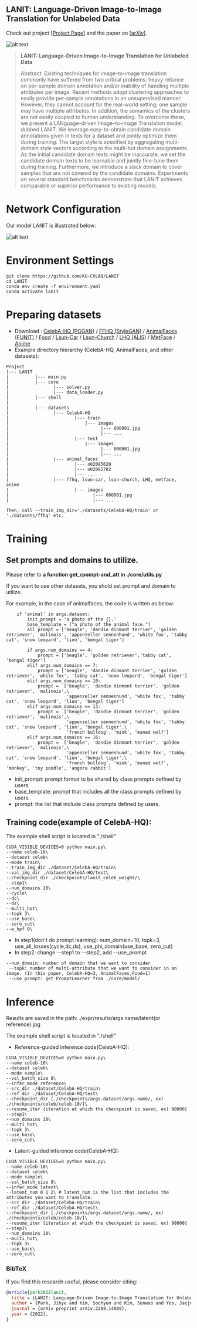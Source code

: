 ## LANIT: Language-Driven Image-to-Image Translation for Unlabeled Data
Check out project [[Project Page](https://KU-CVLAB.github.io/LANIT/)] and the paper on [[arXiv](https://arxiv.org/abs/2208.14889)].

<!--ECCV'22 camera ready version can be found here : [[arXiv](https://arxiv.org/abs/2207.10866)].-->

![alt text](./images/teaser_lanit.png)

> **LANIT: Language-Driven Image-to-Image Translation for Unlabeled Data**
>
> Abstract: Existing techniques for image-to-image translation commonly have suffered from two critical problems: heavy reliance on per-sample domain annotation and/or inability of handling multiple attributes per image. Recent methods adopt clustering approaches to easily provide per-sample annotations in an unsupervised manner. However, they cannot account for the real-world setting; one sample may have multiple attributes. In addition, the semantics of the clusters are not easily coupled to human understanding. To overcome these, we present a LANguage-driven Image-to-image Translation model, dubbed LANIT. We leverage easy-to-obtain candidate domain annotations given in texts for a dataset and jointly optimize them during training. The target style is specified by aggregating multi-domain style vectors according to the multi-hot domain assignments. As the initial candidate domain texts might be inaccurate, we set the candidate domain texts to be learnable and jointly fine-tune them during training. Furthermore, we introduce a slack domain to cover samples that are not covered by the candidate domains. Experiments on several standard benchmarks demonstrate that LANIT achieves comparable or superior performance to existing models.

# Network Configuration

Our model LANIT is illustrated below:

![alt text](./images/network_config_lanit.png)

# Environment Settings
```
git clone https://github.com/KU-CVLAB/LANIT
cd LANIT
conda env create -f environment.yaml
conda activate lanit
```
# Preparing datasets
* Download : [CelebA-HQ (PGGAN)](https://github.com/tkarras/progressive_growing_of_gans) / [FFHQ (StyleGAN)](https://github.com/NVlabs/ffhq-dataset) / [AnimalFaces (FUNIT)](https://github.com/NVlabs/FUNIT) / [Food](https://www.kaggle.com/datasets/dansbecker/food-101) / [Lsun-Car](https://github.com/Tin-Kramberger/LSUN-Stanford-dataset) / [Lsun-Church](https://www.yf.io/p/lsun) / [LHQ (ALIS)](https://github.com/universome/alis) / [MetFace](https://github.com/NVlabs/metfaces-dataset) / [Anime](https://github.com/bchao1/Anime-Face-Dataset)
* Example directory hierarchy (CelebA-HQ, AnimalFaces, and other datasets): 
```
Project
|--- LANIT
|          |--- main.py
|          |--- core    
|                 |--- solver.py
|                 |--- data_loader.py
|          |--- shell
|
|          |--- datasets
|                 |--- CelebA-HQ
|                         |--- train
|                             |--- images
|                                   |--- 000001.jpg
|                                   |--- ...
|                         |--- test
|                             |--- images
|                                   |--- 000001.jpg
|                                   |--- ...
|                 |--- animal_faces
|                         |--- n02085620
|                         |--- n02085782
|                         |--- ...
|                 |--- ffhq, lsun-car, lsun-church, LHQ, metface, anime
|                         |--- images
|                                |--- 000001.jpg
|                                |--- ...

Then, call --train_img_dir='./datasets/CelebA-HQ/train' or './datasets/ffhq' etc.
```

# Training

## Set prompts and domains to utilize.
Please refer to **a function get_rpompt-and_att in ./core/utils.py**

If you want to use other datasets, you shold set prompt and domain to utilize.

For example, in the case of animalfaces, the code is written as below:
```
    if 'animal' in args.dataset:
        init_prompt = 'a photo of the {}.'
        base_template = ["a photo of the animal face."]
        all_prompt = ['beagle', 'dandie dinmont terrier', 'golden retriever', 'malinois', 'appenzeller sennenhund', 'white fox', 'tabby cat', 'snow leopard', 'lion', 'bengal tiger']
             
        if args.num_domains == 4:
            prompt = ['beagle', 'golden retriever','tabby cat', 'bengal tiger']
        elif args.num_domains == 7:
            prompt = ['beagle', 'dandie dinmont terrier', 'golden retriever', 'white fox', 'tabby cat', 'snow leopard', 'bengal tiger']
        elif args.num_domains == 10:
            prompt =  ['beagle', 'dandie dinmont terrier', 'golden retriever', 'malinois',\
                       'appenzeller sennenhund', 'white fox', 'tabby cat', 'snow leopard', 'lion', 'bengal tiger']
        elif args.num_domains == 13:
            prompt =  ['beagle', 'dandie dinmont terrier', 'golden retriever', 'malinois',\
                       'appenzeller sennenhund', 'white fox', 'tabby cat', 'snow leopard', 'lion', 'bengal tiger',\
                       'french bulldog', 'mink', 'maned wolf']
        elif args.num_domains == 16:
            prompt =  ['beagle', 'dandie dinmont terrier', 'golden retriever', 'malinois',\
                       'appenzeller sennenhund', 'white fox', 'tabby cat', 'snow leopard', 'lion', 'bengal tiger',\
                       'french bulldog', 'mink', 'maned wolf', 'monkey', 'toy poodle', 'angora rabbit']
```

* init_prompt: prompt format to be shared by class prompts  defined by users.
* base_template: prompt that includes all the class prompts defined by users.
* prompt: the list that include class prompts defined by users.

## Training code(example of CelebA-HQ):

The example shell script is located in "./shell"

```
CUDA_VISIBLE_DEVICES=0 python main.py\
--name celeb-10\
--dataset celeb\
--mode train\
--train_img_dir ./dataset/CelebA-HQ/train\
--val_img_dir ./dataset/CelebA-HQ/test\
--checkpoint_dir ./checkpoints/lanit_celeb_weight/\
--step1\
--num_domains 10\
--cycle\
--dc\
--ds\
--multi_hot\
--topk 3\
--use_base\
--zero_cut\
--w_hpf 0\
```

* In step1(don't do prompt learning): num_domain=10, topk=3, use_all_losses(cycle,dc,ds), use_phi_domain(use_base, zero_cut)
* In step2: change --step1 to --step2, add --use_prompt
```
--num_domain: number of domain that we want to consider  
 --topk: number of multi-attribute that we want to consider in an image. (In this paper, CelebA-HQ=3, AnimalFaces,Food=1)  
 --use_prompt: get PromptLearner from ./core/model/
 ```
 
# Inference
Results are saved in the path: ./expr/results/args.name/latent(or reference).jpg

The example shell script is located in "./shell"

* Reference-guided inference code(CelebA-HQ):
```
CUDA_VISIBLE_DEVICES=0 python main.py\
--name celeb-10\
--dataset celeb\
--mode sample\
--val_batch_size 8\
--infer_mode reference\
--src_dir ./dataset/CelebA-HQ/train\
--ref_dir ./dataset/CelebA-HQ/test\
--checkpoint_dir [./checkpoints/args.dataset/args.name/, ex) ./checkpoints/celeb/celeb-10/]\ 
--resume_iter [iteration at which the checkpoint is saved, ex) 98000]
--step1\
--num_domains 10\
--multi_hot\
--topk 3\
--use_base\
--zero_cut\
```

* Latent-guided inference code(CelebA-HQ):
```
CUDA_VISIBLE_DEVICES=0 python main.py\
--name celeb-10\
--dataset celeb\
--mode sample\
--val_batch_size 8\
--infer_mode latent\
--latent_num 0 1 2\ # latent_num is the list that includes the attributes you want to translate.
--src_dir ./dataset/CelebA-HQ/train\
--ref_dir ./dataset/CelebA-HQ/test\
--checkpoint_dir [./checkpoints/args.dataset/args.name/, ex) ./checkpoints/celeb/celeb-10/]\ 
--resume_iter [iteration at which the checkpoint is saved, ex) 98000]
--step1\
--num_domains 10\
--multi_hot\
--topk 3\
--use_base\
--zero_cut\
```

### BibTeX
If you find this research useful, please consider citing:
````BibTeX
@article{park2022lanit,
  title = {LANIT: Language-Driven Image-to-Image Translation for Unlabeled Data},
  author = {Park, Jihye and Kim, Soohyun and Kim, Sunwoo and Yoo, Jaejun and Uh, Youngjung and Kim, Seungryong},
  journal = {arXiv preprint arXiv:2208.14889},
  year = {2022},
}
````
